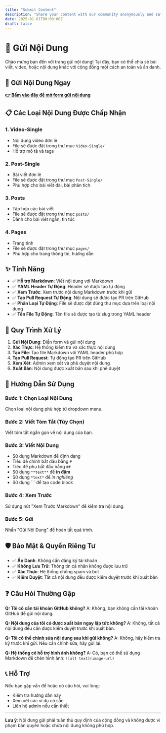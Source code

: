 ```yaml
---
title: "Submit Content"
description: "Share your content with our community anonymously and safely"
date: 2025-01-01T00:00:00Z
draft: false
---
```


# 📝 Gửi Nội Dung

Chào mừng bạn đến với trang gửi nội dung! Tại đây, bạn có thể chia sẻ bài viết, video, hoặc nội dung khác với cộng đồng một cách an toàn và ẩn danh.

## 🚀 Gửi Nội Dung Ngay

**[👉 Bấm vào đây để mở form gửi nội dung](submit-form.html)**

## 📋 Các Loại Nội Dung Được Chấp Nhận

### 1. **Video-Single** 
- Nội dung video đơn lẻ
- File sẽ được đặt trong thư mục `Video-Single/`
- Hỗ trợ mô tả và tags

### 2. **Post-Single**
- Bài viết đơn lẻ
- File sẽ được đặt trong thư mục `Post-Single/`
- Phù hợp cho bài viết dài, bài phân tích

### 3. **Posts**
- Tập hợp các bài viết
- File sẽ được đặt trong thư mục `posts/`
- Dành cho bài viết ngắn, tin tức

### 4. **Pages**
- Trang tĩnh
- File sẽ được đặt trong thư mục `pages/`
- Phù hợp cho trang thông tin, hướng dẫn

## ✨ Tính Năng

- ✅ **Hỗ trợ Markdown**: Viết nội dung với Markdown
- ✅ **YAML Header Tự Động**: Header sẽ được tạo tự động
- ✅ **Xem Trước**: Xem trước nội dung Markdown trước khi gửi
- ✅ **Tạo Pull Request Tự Động**: Nội dung sẽ được tạo PR trên GitHub
- ✅ **Phân Loại Tự Động**: File sẽ được đặt đúng thư mục dựa trên loại nội dung
- ✅ **Tên File Tự Động**: Tên file sẽ được tạo từ slug trong YAML header

## 🔄 Quy Trình Xử Lý

1. **Gửi Nội Dung**: Điền form và gửi nội dung
2. **Xác Thực**: Hệ thống kiểm tra và xác thực nội dung
3. **Tạo File**: Tạo file Markdown với YAML header phù hợp
4. **Tạo Pull Request**: Tự động tạo PR trên GitHub
5. **Xem Xét**: Admin xem xét và phê duyệt nội dung
6. **Xuất Bản**: Nội dung được xuất bản sau khi phê duyệt

## 📝 Hướng Dẫn Sử Dụng

### Bước 1: Chọn Loại Nội Dung
Chọn loại nội dung phù hợp từ dropdown menu.

### Bước 2: Viết Tóm Tắt (Tùy Chọn)
Viết tóm tắt ngắn gọn về nội dung của bạn.

### Bước 3: Viết Nội Dung
- Sử dụng Markdown để định dạng
- Tiêu đề chính bắt đầu bằng `# `
- Tiêu đề phụ bắt đầu bằng `## `
- Sử dụng `**text**` để **in đậm**
- Sử dụng `*text*` để *in nghiêng*
- Sử dụng ``` để tạo code block

### Bước 4: Xem Trước
Sử dụng nút "Xem Trước Markdown" để kiểm tra nội dung.

### Bước 5: Gửi
Nhấn "Gửi Nội Dung" để hoàn tất quá trình.

## 🛡️ Bảo Mật & Quyền Riêng Tư

- ✅ **Ẩn Danh**: Không cần đăng ký tài khoản
- ✅ **Không Lưu Trữ**: Thông tin cá nhân không được lưu trữ
- ✅ **Xác Thực**: Hệ thống chống spam và bot
- ✅ **Kiểm Duyệt**: Tất cả nội dung đều được kiểm duyệt trước khi xuất bản

## ❓ Câu Hỏi Thường Gặp

**Q: Tôi có cần tài khoản GitHub không?**
A: Không, bạn không cần tài khoản GitHub để gửi nội dung.

**Q: Nội dung của tôi có được xuất bản ngay lập tức không?**
A: Không, tất cả nội dung đều cần được kiểm duyệt trước khi xuất bản.

**Q: Tôi có thể chỉnh sửa nội dung sau khi gửi không?**
A: Không, hãy kiểm tra kỹ trước khi gửi. Nếu cần chỉnh sửa, hãy gửi lại.

**Q: Hệ thống có hỗ trợ hình ảnh không?**
A: Có, bạn có thể sử dụng Markdown để chèn hình ảnh: `![alt text](image-url)`

## 📞 Hỗ Trợ

Nếu bạn gặp vấn đề hoặc có câu hỏi, vui lòng:
- Kiểm tra hướng dẫn này
- Xem xét các ví dụ có sẵn
- Liên hệ admin nếu cần thiết

---

**Lưu ý**: Nội dung gửi phải tuân thủ quy định của cộng đồng và không được vi phạm bản quyền hoặc chứa nội dung không phù hợp.